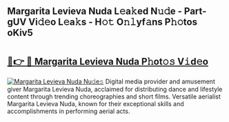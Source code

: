## Margarita Levieva Nuda L𝚎a𝚔ed N𝚞𝚍e - Part-gUV Vi𝚍𝚎o L𝚎a𝚔s - H𝚘𝚝 O𝚗𝚕yf𝚊ns P𝚑𝚘tos oKiv5

# <h2><a href="http://kf0kl0d.oniu.top/?m=Margarita+Levieva+Nuda">🔗👉 🔴 Margarita Levieva Nuda P𝚑ot𝚘𝚜 V𝚒d𝚎o</a></h2>

[![Margarita Levieva Nuda Nu𝚍e𝚜](https://i.imgur.com/0qMVB7G.gif)](http://kf0kl0d.oniu.top/?m=Margarita+Levieva+Nuda)
Digital media provider and amusement giver Margarita Levieva Nuda, acclaimed for distributing dance and lifestyle content through trending choreographies and short films. Versatile aerialist Margarita Levieva Nuda, known for their exceptional skills and accomplishments in performing aerial acts.  
